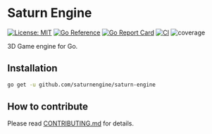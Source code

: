# Saturn Engine

[![License: MIT](https://img.shields.io/badge/License-MIT-brightgreen?style=flat-square)](/LICENSE)
[![Go Reference](https://pkg.go.dev/badge/github.com/saturnengine/saturn-engine.svg)](https://pkg.go.dev/github.com/saturnengine/saturn-engine)
[![Go Report Card](https://goreportcard.com/badge/github.com/saturnengine/saturn-engine)](https://goreportcard.com/report/github.com/saturnengine/saturn-engine)
[![CI](https://github.com/saturnengine/saturn-engine/actions/workflows/ci.yaml/badge.svg)](https://github.com/saturnengine/saturn-engine/actions/workflows/ci.yaml)
![coverage](./coverage.svg)

3D Game engine for Go.

## Installation

```sh
go get -u github.com/saturnengine/saturn-engine
```

## How to contribute

Please read [CONTRIBUTING.md](./CONTRIBUTING.md) for details.

